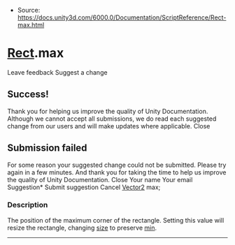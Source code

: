 * Source: https://docs.unity3d.com/6000.0/Documentation/ScriptReference/Rect-max.html

#  [Rect](https://docs.unity3d.com/6000.0/Documentation/ScriptReference/Rect.html).max
Leave feedback
Suggest a change
## Success!
Thank you for helping us improve the quality of Unity Documentation. Although we cannot accept all submissions, we do read each suggested change from our users and will make updates where applicable.
Close
## Submission failed
For some reason your suggested change could not be submitted. Please <a>try again</a> in a few minutes. And thank you for taking the time to help us improve the quality of Unity Documentation.
Close
Your name Your email Suggestion* Submit suggestion
Cancel
[Vector2](https://docs.unity3d.com/6000.0/Documentation/ScriptReference/Vector2.html) max; 
### Description
The position of the maximum corner of the rectangle.
Setting this value will resize the rectangle, changing [size](https://docs.unity3d.com/6000.0/Documentation/ScriptReference/Rect-size.html) to preserve [min](https://docs.unity3d.com/6000.0/Documentation/ScriptReference/Rect-min.html).
* * *
